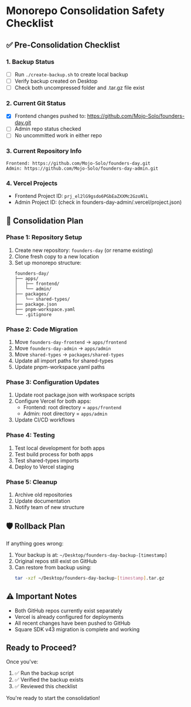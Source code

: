 # Monorepo Consolidation Safety Checklist

## ✅ Pre-Consolidation Checklist

### 1. **Backup Status**
- [ ] Run `./create-backup.sh` to create local backup
- [ ] Verify backup created on Desktop
- [ ] Check both uncompressed folder and .tar.gz file exist

### 2. **Current Git Status**
- [x] Frontend changes pushed to: https://github.com/Mojo-Solo/founders-day.git
- [ ] Admin repo status checked
- [ ] No uncommitted work in either repo

### 3. **Current Repository Info**
```
Frontend: https://github.com/Mojo-Solo/founders-day.git
Admin: https://github.com/Mojo-Solo/founders-day-admin.git
```

### 4. **Vercel Projects**
- Frontend Project ID: `prj_el2lG9gsdo6PGbEaZXXMc2GzoNlL`
- Admin Project ID: (check in founders-day-admin/.vercel/project.json)

## 🚀 Consolidation Plan

### Phase 1: Repository Setup
1. Create new repository: `founders-day` (or rename existing)
2. Clone fresh copy to a new location
3. Set up monorepo structure:
   ```
   founders-day/
   ├── apps/
   │   ├── frontend/
   │   └── admin/
   ├── packages/
   │   └── shared-types/
   ├── package.json
   ├── pnpm-workspace.yaml
   └── .gitignore
   ```

### Phase 2: Code Migration
1. Move `founders-day-frontend` → `apps/frontend`
2. Move `founders-day-admin` → `apps/admin`
3. Move `shared-types` → `packages/shared-types`
4. Update all import paths for shared-types
5. Update pnpm-workspace.yaml paths

### Phase 3: Configuration Updates
1. Update root package.json with workspace scripts
2. Configure Vercel for both apps:
   - Frontend: root directory = `apps/frontend`
   - Admin: root directory = `apps/admin`
3. Update CI/CD workflows

### Phase 4: Testing
1. Test local development for both apps
2. Test build process for both apps
3. Test shared-types imports
4. Deploy to Vercel staging

### Phase 5: Cleanup
1. Archive old repositories
2. Update documentation
3. Notify team of new structure

## 🛡️ Rollback Plan

If anything goes wrong:
1. Your backup is at: `~/Desktop/founders-day-backup-[timestamp]`
2. Original repos still exist on GitHub
3. Can restore from backup using:
   ```bash
   tar -xzf ~/Desktop/founders-day-backup-[timestamp].tar.gz
   ```

## ⚠️ Important Notes

- Both GitHub repos currently exist separately
- Vercel is already configured for deployments
- All recent changes have been pushed to GitHub
- Square SDK v43 migration is complete and working

## Ready to Proceed?

Once you've:
1. ✅ Run the backup script
2. ✅ Verified the backup exists
3. ✅ Reviewed this checklist

You're ready to start the consolidation!